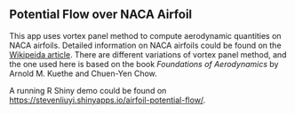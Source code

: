 ## Potential Flow over NACA Airfoil

This app uses vortex panel method to compute aerodynamic quantities on NACA airfoils. Detailed information on NACA airfoils could be found on the [Wikipeida article](https://en.wikipedia.org/wiki/NACA_airfoil). There are different variations of vortex panel method, and the one used here is based on the book *Foundations of Aerodynamics* by Arnold M. Kuethe and Chuen-Yen Chow.

A running R Shiny demo could be found on https://stevenliuyi.shinyapps.io/airfoil-potential-flow/.
